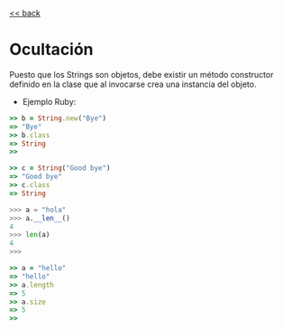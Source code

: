[<< back](README.md)

# Ocultación

Puesto que los Strings son objetos, debe existir un método constructor definido en la clase que al invocarse crea una instancia del objeto.

* Ejemplo Ruby:

```ruby
>> b = String.new("Bye")
=> "Bye"
>> b.class
=> String
>>
```

```ruby
>> c = String("Good bye")
=> "Good bye"
>> c.class
=> String
```

```python
>>> a = "hola"
>>> a.__len__()
4
>>> len(a)
4
>>>
```

```ruby
>> a = "hello"
=> "hello"
>> a.length
=> 5
>> a.size
=> 5
>>
```
